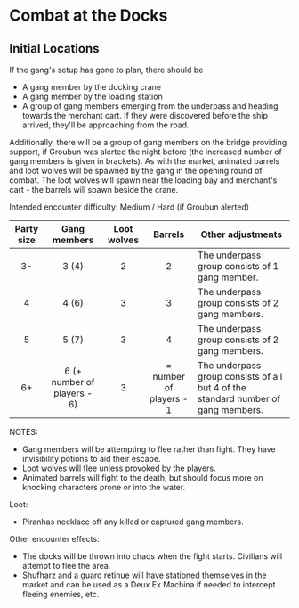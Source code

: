 # Combat at the Docks

## Initial Locations

If the gang's setup has gone to plan, there should be

- A gang member by the docking crane
- A gang member by the loading station
- A group of gang members emerging from the underpass and heading towards the merchant cart. If they were discovered before the ship arrived, they'll be approaching from the road.

Additionally, there will be a group of gang members on the bridge providing support, if Groubun was alerted the night before (the increased number of gang members is given in brackets).
As with the market, animated barrels and loot wolves will be spawned by the gang in the opening round of combat.
The loot wolves will spawn near the loading bay and merchant's cart - the barrels will spawn beside the crane.

Intended encounter difficulty: Medium / Hard (if Groubun alerted)

| Party size | Gang members | Loot wolves | Barrels | Other adjustments |
|:-:|:-:|:-:|:-:|-|
| 3- | 3 (4) | 2 | 2 | The underpass group consists of 1 gang member. |
| 4 | 4 (6) | 3 | 3 | The underpass group consists of 2 gang members. |
| 5 | 5 (7) | 3 | 4 | The underpass group consists of 2 gang members. |
| 6+ | 6 (+ number of players - 6) | 3 | = number of players - 1 | The underpass group consists of all but 4 of the standard number of gang members. |

NOTES:

- Gang members will be attempting to flee rather than fight. They have invisibility potions to aid their escape.
- Loot wolves will flee unless provoked by the players.
- Animated barrels will fight to the death, but should focus more on knocking characters prone or into the water.

Loot:

- Piranhas necklace off any killed or captured gang members.

Other encounter effects:

- The docks will be thrown into chaos when the fight starts. Civilians will attempt to flee the area.
- Shufharz and a guard retinue will have stationed themselves in the market and can be used as a Deux Ex Machina if needed to intercept fleeing enemies, etc.
